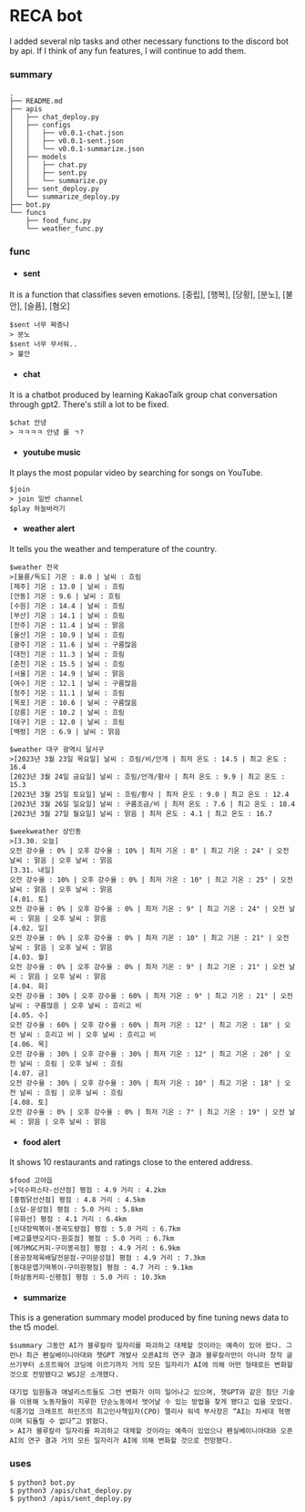 # RECA bot
I added several nlp tasks and other necessary functions to the discord bot by api.
If I think of any fun features, I will continue to add them.

### summary
```
.
├── README.md
├── apis
│   ├── chat_deploy.py
│   ├── configs
│   │   ├── v0.0.1-chat.json
│   │   ├── v0.0.1-sent.json
│   │   └── v0.0.1-summarize.json
│   ├── models
│   │   ├── chat.py
│   │   ├── sent.py
│   │   └── summarize.py
│   ├── sent_deploy.py
│   └── summarize_deploy.py
├── bot.py
└── funcs
    ├── food_func.py
    └── weather_func.py
```

### func
- #### sent
It is a function that classifies seven emotions.
[중립], [행복], [당황], [분노], [불안], [슬픔], [혐오]

```
$sent 너무 짜증나
> 분노
$sent 너무 무서워..
> 불안
```

- #### chat
It is a chatbot produced by learning KakaoTalk group chat conversation through gpt2.
There's still a lot to be fixed.
```
$chat 안녕
> ㅋㅋㅋㅋ 안녕 롤 ㄱ?
```

- #### youtube music
It plays the most popular video by searching for songs on YouTube.

```
$join
> join 일반 channel
$play 하늘바라기
```

- #### weather alert
It tells you the weather and temperature of the country.

```
$weather 전국
>[울릉/독도] 기온 : 8.0 | 날씨 : 흐림
[제주] 기온 : 13.0 | 날씨 : 흐림
[안동] 기온 : 9.6 | 날씨 : 흐림
[수원] 기온 : 14.4 | 날씨 : 흐림
[부산] 기온 : 14.1 | 날씨 : 흐림
[전주] 기온 : 11.4 | 날씨 : 맑음
[울산] 기온 : 10.9 | 날씨 : 흐림
[광주] 기온 : 11.6 | 날씨 : 구름많음
[대전] 기온 : 11.3 | 날씨 : 흐림
[춘천] 기온 : 15.5 | 날씨 : 흐림
[서울] 기온 : 14.9 | 날씨 : 맑음
[여수] 기온 : 12.1 | 날씨 : 구름많음
[청주] 기온 : 11.1 | 날씨 : 흐림
[목포] 기온 : 10.6 | 날씨 : 구름많음
[강릉] 기온 : 10.2 | 날씨 : 흐림
[대구] 기온 : 12.0 | 날씨 : 흐림
[백령] 기온 : 6.9 | 날씨 : 맑음
```


```
$weather 대구 광역시 달서구
>[2023년 3월 23일 목요일] 날씨 : 흐림/비/안개 | 최저 온도 : 14.5 | 최고 온도 : 16.4
[2023년 3월 24일 금요일] 날씨 : 흐림/안개/황사 | 최저 온도 : 9.9 | 최고 온도 : 15.3
[2023년 3월 25일 토요일] 날씨 : 흐림/황사 | 최저 온도 : 9.0 | 최고 온도 : 12.4
[2023년 3월 26일 일요일] 날씨 : 구름조금/비 | 최저 온도 : 7.6 | 최고 온도 : 18.4
[2023년 3월 27일 월요일] 날씨 : 맑음 | 최저 온도 : 4.1 | 최고 온도 : 16.7
```


```
$weekweather 상인동
>[3.30. 오늘] 
오전 강수율 : 0% | 오후 강수율 : 10% | 최저 기온 : 8° | 최고 기온 : 24° | 오전 날씨 : 맑음 | 오후 날씨 : 맑음
[3.31. 내일] 
오전 강수율 : 10% | 오후 강수율 : 0% | 최저 기온 : 10° | 최고 기온 : 25° | 오전 날씨 : 맑음 | 오후 날씨 : 맑음
[4.01. 토] 
오전 강수율 : 0% | 오후 강수율 : 0% | 최저 기온 : 9° | 최고 기온 : 24° | 오전 날씨 : 맑음 | 오후 날씨 : 맑음
[4.02. 일] 
오전 강수율 : 0% | 오후 강수율 : 0% | 최저 기온 : 10° | 최고 기온 : 21° | 오전 날씨 : 맑음 | 오후 날씨 : 맑음
[4.03. 월] 
오전 강수율 : 0% | 오후 강수율 : 0% | 최저 기온 : 9° | 최고 기온 : 21° | 오전 날씨 : 맑음 | 오후 날씨 : 맑음
[4.04. 화] 
오전 강수율 : 30% | 오후 강수율 : 60% | 최저 기온 : 9° | 최고 기온 : 21° | 오전 날씨 : 구름많음 | 오후 날씨 : 흐리고 비
[4.05. 수] 
오전 강수율 : 60% | 오후 강수율 : 60% | 최저 기온 : 12° | 최고 기온 : 18° | 오전 날씨 : 흐리고 비 | 오후 날씨 : 흐리고 비
[4.06. 목] 
오전 강수율 : 30% | 오후 강수율 : 30% | 최저 기온 : 12° | 최고 기온 : 20° | 오전 날씨 : 흐림 | 오후 날씨 : 흐림
[4.07. 금] 
오전 강수율 : 30% | 오후 강수율 : 30% | 최저 기온 : 10° | 최고 기온 : 18° | 오전 날씨 : 흐림 | 오후 날씨 : 흐림
[4.08. 토] 
오전 강수율 : 0% | 오후 강수율 : 0% | 최저 기온 : 7° | 최고 기온 : 19° | 오전 날씨 : 맑음 | 오후 날씨 : 맑음
```

- #### food alert
It shows 10 restaurants and ratings close to the entered address.

```
$food 고아읍
>[덕수파스타-선산점] 평점 : 4.9 거리 : 4.2km
[홍찜닭선산점] 평점 : 4.8 거리 : 4.5km
[소담-문성점] 평점 : 5.0 거리 : 5.8km
[유화선] 평점 : 4.1 거리 : 6.4km
[신대장떡볶이-봉곡도량점] 평점 : 5.0 거리 : 6.7km
[배고플땐오리다-원호점] 평점 : 5.0 거리 : 6.7km
[메가MGC커피-구미봉곡점] 평점 : 4.9 거리 : 6.9km
[용공장제육배달전문점-구미문성점] 평점 : 4.9 거리 : 7.3km
[동대문엽기떡볶이-구미원평점] 평점 : 4.7 거리 : 9.1km
[하삼동커피-신평점] 평점 : 5.0 거리 : 10.3km
```


- #### summarize
This is a generation summary model produced by fine tuning news data to the t5 model.

```
$summary 그동안 AI가 블루칼라 일자리를 파괴하고 대체할 것이라는 예측이 있어 왔다. 그런나 최근 펜실베이니아대와 챗GPT 개발사 오픈AI의 연구 결과 블루칼라만이 아니라 창작 글쓰기부터 소프트웨어 코딩에 이르기까지 거의 모든 일자리가 AI에 의해 어떤 형태로든 변화할 것으로 전망됐다고 WSJ은 소개했다.

대기업 임원들과 애널리스트들도 그런 변화가 이미 일어나고 있으며, 챗GPT와 같은 첨단 기술을 이용해 노동자들이 지루한 단순노동에서 벗어날 수 있는 방법을 찾게 됐다고 입을 모았다. 식품기업 크래프트 하인즈의 최고인사책임자(CPO) 멜리사 워넥 부사장은 “AI는 차세대 혁명이며 되돌릴 수 없다”고 밝혔다.
> AI가 블루칼라 일자리를 파괴하고 대체할 것이라는 예측이 있었으나 펜실베이니아대와 오픈AI의 연구 결과 거의 모든 일자리가 AI에 의해 변화할 것으로 전망됐다.
```

### uses
```
$ python3 bot.py
$ python3 /apis/chat_deploy.py
$ python3 /apis/sent_deploy.py
```
